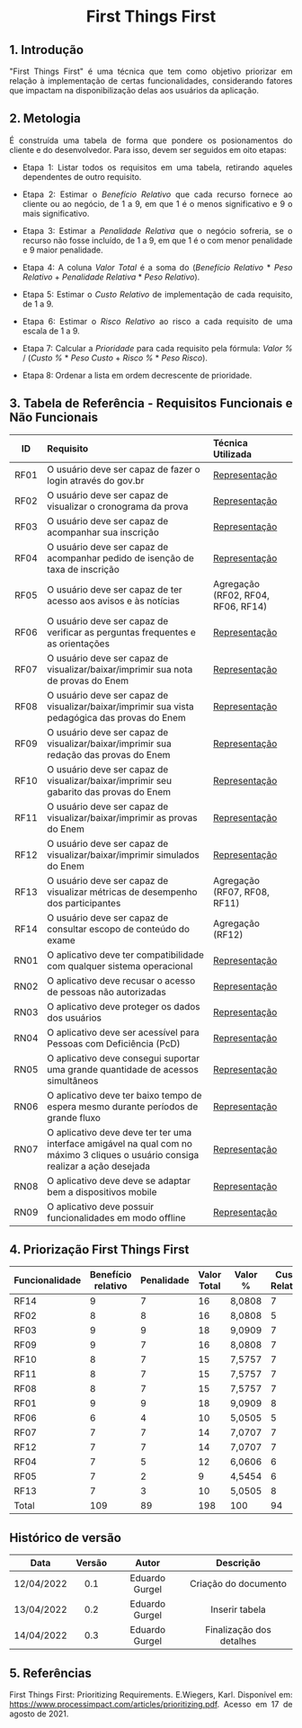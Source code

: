 # <center> First Things First

<div align="justify">

## 1. Introdução
"First Things First" é uma técnica que tem como objetivo priorizar em relação à implementação de certas funcionalidades, considerando fatores que impactam na disponibilização delas aos usuários da aplicação.

## 2. Metologia
É construída uma tabela de forma que pondere os posionamentos do cliente e do desenvolvedor. Para isso, devem ser seguidos em oito etapas:

- Etapa 1: Listar todos os requisitos em uma tabela, retirando aqueles dependentes de outro requisito.

- Etapa 2: Estimar o _Benefício Relativo_ que cada recurso fornece ao cliente ou ao negócio, de 1 a 9, em que 1 é o menos significativo e 9 o mais significativo.

- Etapa 3: Estimar a _Penalidade Relativa_ que o negócio sofreria, se o recurso não fosse incluído, de 1 a 9, em que 1 é o com menor penalidade e 9 maior penalidade.

- Etapa 4: A coluna _Valor Total_ é a soma do (_Benefício Relativo_ * _Peso Relativo_ + _Penalidade Relativa_ * _Peso Relativo_).

- Etapa 5: Estimar o _Custo Relativo_ de implementação de cada requisito, de 1 a 9.

- Etapa 6: Estimar o _Risco Relativo_ ao risco a cada requisito de uma escala de 1 a 9.

- Etapa 7: Calcular a _Prioridade_ para cada requisito pela fórmula: _Valor %_ / (_Custo %_ * _Peso Custo_ + _Risco %_ * _Peso Risco_). 

- Etapa 8: Ordenar a lista em ordem decrescente de prioridade.


## 3. Tabela de Referência - Requisitos Funcionais e Não Funcionais
| ID | Requisito | Técnica Utilizada |
| :-: | :- | :- |
| RF01 | O usuário deve ser capaz de fazer o login através do gov.br | [Representação](../modelagem/nfrframework.md) |
| RF02 | O usuário deve ser capaz de visualizar o cronograma da prova | [Representação](../modelagem/nfrframework.md) |
| RF03 | O usuário deve ser capaz de acompanhar sua inscrição | [Representação](../modelagem/nfrframework.md) |
| RF04 | O usuário deve ser capaz de acompanhar pedido de isenção de taxa de inscrição | [Representação](../modelagem/nfrframework.md) |
| RF05 | O usuário deve ser capaz de ter acesso aos avisos e às notícias | Agregação (RF02, RF04, RF06, RF14) |
| RF06 | O usuário deve ser capaz de verificar as perguntas frequentes e as orientações | [Representação](../modelagem/nfrframework.md) |
| RF07 | O usuário deve ser capaz de visualizar/baixar/imprimir sua nota de provas do Enem | [Representação](../modelagem/nfrframework.md) |
| RF08 | O usuário deve ser capaz de visualizar/baixar/imprimir sua vista pedagógica das provas do Enem | [Representação](../modelagem/nfrframework.md) |
| RF09 | O usuário deve ser capaz de visualizar/baixar/imprimir sua redação das provas do Enem | [Representação](../modelagem/nfrframework.md) |
| RF10 | O usuário deve ser capaz de visualizar/baixar/imprimir seu gabarito das provas do Enem | [Representação](../modelagem/nfrframework.md) |
| RF11 | O usuário deve ser capaz de visualizar/baixar/imprimir as provas do Enem | [Representação](../modelagem/nfrframework.md) |
| RF12 | O usuário deve ser capaz de visualizar/baixar/imprimir simulados do Enem | [Representação](../modelagem/nfrframework.md) |
| RF13 | O usuário deve ser capaz de visualizar métricas de desempenho dos participantes | Agregação (RF07, RF08, RF11) |
| RF14 | O usuário deve ser capaz de consultar escopo de conteúdo do exame | Agregação (RF12) |
| RN01 | O aplicativo deve ter compatibilidade com qualquer sistema operacional | [Representação](../modelagem/nfrframework.md) |
| RN02 | O aplicativo deve recusar o acesso de pessoas não autorizadas | [Representação](../modelagem/nfrframework.md) |
| RN03 | O aplicativo deve proteger os dados dos usuários | [Representação](../modelagem/nfrframework.md) |
| RN04 | O aplicativo deve ser acessível para Pessoas com Deficiência (PcD) | [Representação](../modelagem/nfrframework.md) |
| RN05 | O aplicativo deve consegui suportar uma grande quantidade de acessos simultâneos | [Representação](../modelagem/nfrframework.md) |
| RN06 | O aplicativo deve ter baixo tempo de espera mesmo durante períodos de grande fluxo | [Representação](../modelagem/nfrframework.md) |
| RN07 | O aplicativo deve deve ter ter uma interface amigável na qual com no máximo 3 cliques o usuário consiga realizar a ação desejada | [Representação](../modelagem/nfrframework.md) |
| RN08 | O aplicativo deve deve se adaptar bem a dispositivos mobile | [Representação](../modelagem/nfrframework.md) |
| RN09 | O aplicativo deve possuir funcionalidades em modo offline | [Representação](../modelagem/nfrframework.md) |

## 4. Priorização First Things First
| Funcionalidade | Benefício relativo | Penalidade | Valor Total | Valor % | Custo Relativo | Custo % | Risco relativo | Risco % | Prioridade |
| -------------- | ------------------ | ---------- | ----------- | ------- | -------------- | ------- | -------------- | ------- | ---------- |
| RF14 |9|7|16|8,0808|7|7,4468|4|4,1237|0,6983|
| RF02 |8|8|16|8,0808|5|5,3191|7|7,2164|0,6446|
| RF03 |9|9|18|9,0909|7|7,4468|7|7,2164|0,6199|
| RF09 |9|7|16|8,0808|7|7,4468|7|7,2165|0,5510|
| RF10 |8|7|15|7,5757|7|7,4468|7|7,2165|0,5166|
| RF11 |8|7|15|7,5757|7|7,4468|7|7,2165|0,5166|
| RF08 |8|7|15|7,5757|7|7,4468|7|7,2165|0,5166|
| RF01 |9|9|18|9,0909|8|8,5106|9|9,2784|0,5110|
| RF06 |6|4|10|5,0505|5|5,3191|5|5,1546|0,4822|
| RF07|7|7|14|7,0707|7|7,4468|7|7,2165|0,4822|
| RF12 |7|7|14|7,0707|7|7,4468|7|7,216|0,4822|
| RF04 |7|5|12|6,0606|6|6,3829|8|8,2474|0,4142|
| RF05 |7|2|9|4,5454|6|6,3829|6|6,1856|0,3616|
| RF13 |7|3|10|5,0505|8|8,5106|9|9,2784|0,2839|
| Total |109|89|198|100|94|100|97|100|7,0814|
  
  ## Histórico de versão
| Data | Versão | Autor | Descrição |
| :-: | :-: | :-: | :-: |
| 12/04/2022 | 0.1 | Eduardo Gurgel | Criação do documento |
| 13/04/2022 | 0.2 | Eduardo Gurgel | Inserir tabela |
| 14/04/2022 | 0.3 | Eduardo Gurgel | Finalização dos detalhes |

## 5. Referências
First Things First: Prioritizing Requirements. E.Wiegers, Karl. Disponível em: https://www.processimpact.com/articles/prioritizing.pdf. Acesso em 17 de agosto de 2021.
